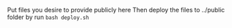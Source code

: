 Put files you desire to provide publicly here
Then deploy the files to ../public folder by run `bash deploy.sh`